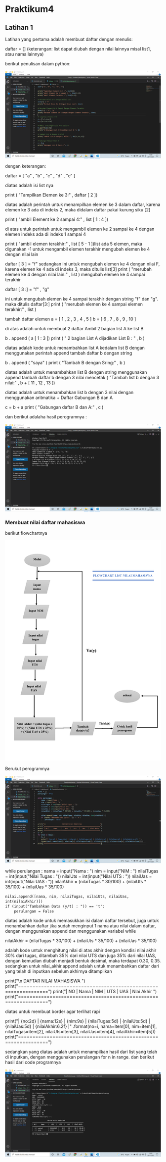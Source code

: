 # Praktikum4

## Latihan 1

Latihan yang pertama adalah membuat daftar dengan menulis:

daftar = []
(keterangan: list dapat diubah dengan nilai lainnya misal list1, atau nama lainnya)

berikut penulisan dalam python:

![gambar](ss/ss1.png)

dengan keterangan:

daftar = [ "a" , "b" , "c" , "d" , "e" ]

diatas adalah isi list nya

print ( "Tampilkan Elemen ke 3:" , daftar [ 2 ])

diatas adalah perintah untuk menampilkan elemen ke 3 dalam daftar, karena elemen ke 3 ada di indeks 2, maka didalam daftar pakai kurung siku [2]

print ( "ambil Element ke 2 sampai 4:" , list [ 1 : 4 ])

di atas untuk perintah untuk mengambil elemen ke 2 sampai ke 4 dengan elemen indeks ada di indeks 1 sampai 4

print ( "ambil elemen terakhir:" , list [ 5 - 1 ])list ada 5 elemen, maka digunakan -1 untuk mengambil elemen terakhir
mengubah elemen ke 4 dengan nilai lain

daftar [ 3 ] =  "f" 
sedangkan ini untuk mengubah elemen ke 4 dengan nilai F, karena elemen ke 4 ada di indeks 3, maka ditulis list[3]
print ( "merubah elemen ke 4 dengan nilai lain:" , list )
mengubah elemen ke 4 sampai terakhir

daftar [ 3 :] =  "f" , "g" 

ini untuk mengubah elemen ke 4 sampai terakhir dengan string "f" dan "g". maka ditulis daftar[3:]
print ( "merubah elemen ke 4 sampai elemen terakhir:" , list )

tambah daftar elemen
a = [ 1 , 2 , 3 , 4 , 5 ]
 b = [ 6 , 7 , 8 , 9 , 10 ]

di atas adalah untuk membuat 2 daftar
Ambil 2 bagian list A ke list B

b . append ( a [ 1 : 3 ])
 print ( " 2 bagian List A dijadikan List B : " , b )

diatas adalah kode untuk menambahkan list A kedalam list B dengan menggunakan perintah append
tambah daftar b dengan string

b . append ( "saya" )
 print ( "Tambah B dengan Sring:" , b )

diatas adalah untuk menambahkan list B dengan string menggunakan append
tambah daftar b dengan 3 nilai
mencetak ( "Tambah list b dengan 3 nilai:" , b + [ 11 , 12 , 13 ])

diatas adalah untuk menambahkan list b dengan 3 nilai dengan menggunakan aritmatika +
Daftar Gabungan B dan A

c = b + a 
print ( "Gabungan daftar B dan A:" , c )

dan berikut adalaha hasil perogramnya :

![gambar](ss/ss2.png)

### Membuat nilai daftar mahasiswa 

berikut flowchartnya

![gambar](ss/ss5.png)

Berukut perogramnya 

![gambar](ss/ss3.png)

while perulangan :
    nama = input("Nama : ")
    nim = input("NIM : ")
    nilaiTugas = int(input("Nilai Tugas : "))
    nilaiUts = int(input("Nilai UTS : "))
    nilaiUas = int(input("Nilai UAS : "))
    nilaiAkhir = (nilaiTugas * 30/100) + (nilaiUts * 35/100) + (nilaiUas * 35/100)

    nilai.append([nama, nim, nilaiTugas, nilaiUts, nilaiUas, int(nilaiAkhir)])
    if (input("Tambahkan Data (y/t) : ")) == 't':
        perulangan = False


diatas adalah kode untuk memasukkan isi dalam daftar tersebut, juga untuk menambahkan daftar jika sudah menginput 1 nama atau nilai dalam daftar, dengan menggunakan append dan menggunakan variabel while

nilaiAkhir = (nilaiTugas * 30/100) + (nilaiUts * 35/100) + (nilaiUas * 35/100)

adalah kode untuk menghitung nilai di atas akhir dengan kondisi nilai akhir 30% dari tugas, ditambah 35% dari nilai UTS dan juga 35% dari nilai UAS, dengan kemudian diubah menjadi bentuk desimal, maka terdapat 0.30, 0.35. sedangkan untuk nilai_akhir.append adalah untuk menambahkan daftar dari yang telah di inputkan sebelum akhirnya ditampilkan

print("\n                   DAFTAR NILAI MAHASISWA                     ")
print("================================================================")
print("| NO |     Nama     |   NIM   |   UTS   |   UAS   |  Nlai Akhir ")
print("================================================================")

diatas untuk membuat border agar terlihat rapi

 print("| {no:2d} | {nama:12s} | {nim:9s} | {nilaiTugas:5d} | {nilaiUts:5d} | {nilaiUas:5d} | {nilaiAkhir:6.2f} |" .format(no=i, nama=item[0], nim=item[1], nilaiTugas=item[2], nilaiUts=item[3], nilaiUas=item[4], nilaiAkhir=item[5]))
print("================================================================")

sedangkan yang diatas adalah untuk menampilkan hasil dari list yang telah di inputkan, dengan menggunakan perulangan for n in range. dan berikut hasil dari code programnya 

![gambar](ss/ss4.png)